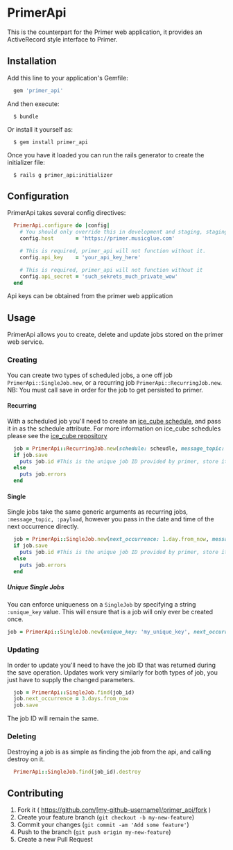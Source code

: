 # PrimerApi

This is the counterpart for the Primer web application, it provides an ActiveRecord style interface to Primer.

## Installation

Add this line to your application's Gemfile:

```ruby
  gem 'primer_api'
```

And then execute:

```
  $ bundle
```

Or install it yourself as:

```
  $ gem install primer_api
```

Once you have it loaded you can run the rails generator to create the initializer file:

```
  $ rails g primer_api:initializer
```

## Configuration

PrimerApi takes several config directives:
```ruby
  PrimerApi.configure do |config|
    # You should only override this in development and staging, staging it will be https://primer-staging.musicglue.com
    config.host       = 'https://primer.musicglue.com'

    # This is required, primer_api will not function without it.
    config.api_key    = 'your_api_key_here'

    # This is required, primer_api will not function without it
    config.api_secret = 'such_sekrets_much_private_wow'
  end
```

Api keys can be obtained from the primer web application

## Usage

PrimerApi allows you to create, delete and update jobs stored on the primer web service.

### Creating

You can create two types of scheduled jobs, a one off job `PrimerApi::SingleJob.new`, or a recurring job `PrimerApi::RecurringJob.new`.
NB: You must call save in order for the job to get persisted to primer.

#### Recurring

With a scheduled job you'll need to create an [ice_cube schedule](https://github.com/seejohnrun/ice_cube), and pass it in as the schedule attribute. For more information on ice_cube schedules please see the [ice_cube repository](https://github.com/seejohnrun/ice_cube)

```ruby
  job = PrimerApi::RecurringJob.new(schedule: scheudle, message_topic: :your_emmited_topic, payload: {data: :sent_back_in_the_notification})
  if job.save
    puts job.id #This is the unique job ID provided by primer, store it!
  else
    puts job.errors
  end
```

#### Single

Single jobs take the same generic arguments as recurring jobs, `:message_topic, :payload`, however you pass in the date and time of the next occurrence directly.

```ruby
  job = PrimerApi::SingleJob.new(next_occurrence: 1.day.from_now, message_topic: :your_emmited_topic, payload: {data: :sent_back_in_the_notification})
  if job.save
    puts job.id #This is the unique job ID provided by primer, store it!
  else
    puts job.errors
  end
```

##### Unique Single Jobs

You can enforce uniqueness on a ```SingleJob``` by specifying a string `:unique_key` value. This will ensure that is a job will only ever be created once.

```ruby
job = PrimerApi::SingleJob.new(unique_key: 'my_unique_key', next_occurrence: 1.day.from_now, message_topic: :your_emmited_topic, payload: {})
```

### Updating

In order to update you'll need to have the job ID that was returned during the save operation. Updates work very similarly for both types of job, you just have to supply the changed parameters.

```ruby
  job = PrimerApi::SingleJob.find(job_id)
  job.next_occurrence = 3.days.from_now
  job.save
```

The job ID will remain the same.

### Deleting

Destroying a job is as simple as finding the job from the api, and calling destroy on it.

```ruby
  PrimerApi::SingleJob.find(job_id).destroy
```

## Contributing

1. Fork it ( https://github.com/[my-github-username]/primer_api/fork )
2. Create your feature branch (`git checkout -b my-new-feature`)
3. Commit your changes (`git commit -am 'Add some feature'`)
4. Push to the branch (`git push origin my-new-feature`)
5. Create a new Pull Request

